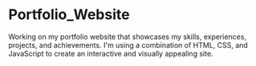 # Portfolio_Website
Working on my portfolio website that showcases my skills, experiences, projects, and achievements. I'm using a combination of HTML, CSS, and JavaScript to create an interactive and visually appealing site.